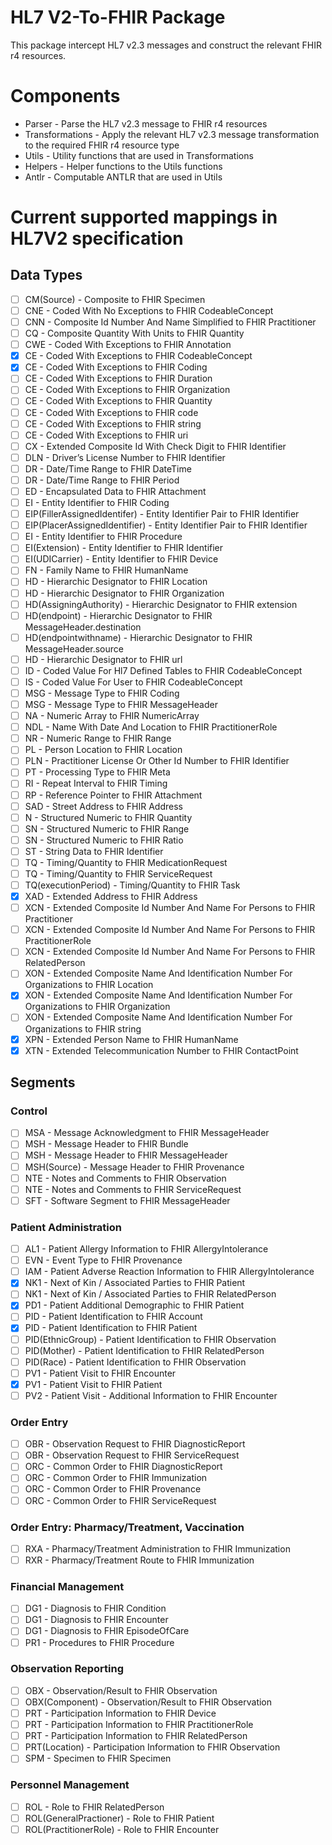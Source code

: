 # HL7 V2-To-FHIR Package
This package intercept HL7 v2.3 messages and construct the relevant FHIR r4 resources.

# Components
- Parser - Parse the HL7 v2.3 message to FHIR r4 resources
- Transformations - Apply the relevant HL7 v2.3 message transformation to the required FHIR r4 resource type
- Utils - Utility functions that are used in Transformations
- Helpers - Helper functions to the Utils functions
- Antlr - Computable ANTLR that are used in Utils

# Current supported mappings in HL7V2 specification
## Data Types
- [ ] CM(Source) - Composite to FHIR Specimen
- [ ] CNE - Coded With No Exceptions to FHIR CodeableConcept
- [ ] CNN - Composite Id Number And Name Simplified to FHIR Practitioner
- [ ] CQ - Composite Quantity With Units to FHIR Quantity
- [ ] CWE - Coded With Exceptions to FHIR Annotation
- [x] CE - Coded With Exceptions to FHIR CodeableConcept
- [x] CE - Coded With Exceptions to FHIR Coding
- [ ] CE - Coded With Exceptions to FHIR Duration
- [ ] CE - Coded With Exceptions to FHIR Organization
- [ ] CE - Coded With Exceptions to FHIR Quantity
- [ ] CE - Coded With Exceptions to FHIR code
- [ ] CE - Coded With Exceptions to FHIR string
- [ ] CE - Coded With Exceptions to FHIR uri
- [ ] CX - Extended Composite Id With Check Digit to FHIR Identifier
- [ ] DLN - Driver’s License Number to FHIR Identifier
- [ ] DR - Date/Time Range to FHIR DateTime
- [ ] DR - Date/Time Range to FHIR Period
- [ ] ED - Encapsulated Data to FHIR Attachment
- [ ] EI - Entity Identifier to FHIR Coding
- [ ] EIP(FillerAssignedIdentifer) - Entity Identifier Pair to FHIR Identifier
- [ ] EIP(PlacerAssignedIdentifier) - Entity Identifier Pair to FHIR Identifier
- [ ] EI - Entity Identifier to FHIR Procedure
- [ ] EI(Extension) - Entity Identifier to FHIR Identifier
- [ ] EI(UDICarrier) - Entity Identifier to FHIR Device
- [ ] FN - Family Name to FHIR HumanName
- [ ] HD - Hierarchic Designator to FHIR Location
- [ ] HD - Hierarchic Designator to FHIR Organization
- [ ] HD(AssigningAuthority) - Hierarchic Designator to FHIR extension
- [ ] HD(endpoint) - Hierarchic Designator to FHIR MessageHeader.destination
- [ ] HD(endpointwithname) - Hierarchic Designator to FHIR MessageHeader.source
- [ ] HD - Hierarchic Designator to FHIR url
- [ ] ID - Coded Value For Hl7 Defined Tables to FHIR CodeableConcept
- [ ] IS - Coded Value For User to FHIR CodeableConcept
- [ ] MSG - Message Type to FHIR Coding
- [ ] MSG - Message Type to FHIR MessageHeader
- [ ] ​NA - Numeric Array to FHIR NumericArray
- [ ] NDL - Name With Date And Location to FHIR PractitionerRole
- [ ] NR - Numeric Range to FHIR Range
- [ ] PL - Person Location to FHIR Location
- [ ] PLN - Practitioner License Or Other Id Number to FHIR Identifier
- [ ] PT - Processing Type to FHIR Meta
- [ ] RI - Repeat Interval to FHIR Timing
- [ ] RP - Reference Pointer to FHIR Attachment
- [ ] SAD - Street Address to FHIR Address
- [ ] N - Structured Numeric to FHIR Quantity
- [ ] SN - Structured Numeric to FHIR Range
- [ ] SN - Structured Numeric to FHIR Ratio
- [ ] ST - String Data to FHIR Identifier
- [ ] TQ - Timing/Quantity to FHIR MedicationRequest
- [ ] TQ - Timing/Quantity to FHIR ServiceRequest
- [ ] TQ(executionPeriod) - Timing/Quantity to FHIR Task
- [x] XAD - Extended Address to FHIR Address
- [ ] XCN - Extended Composite Id Number And Name For Persons to FHIR Practitioner
- [ ] XCN - Extended Composite Id Number And Name For Persons to FHIR PractitionerRole
- [ ] XCN - Extended Composite Id Number And Name For Persons to FHIR RelatedPerson
- [ ] XON - Extended Composite Name And Identification Number For Organizations to FHIR Location
- [x] XON - Extended Composite Name And Identification Number For Organizations to FHIR Organization
- [ ] XON - Extended Composite Name And Identification Number For Organizations to FHIR string
- [x] XPN - Extended Person Name to FHIR HumanName
- [x] XTN - Extended Telecommunication Number to FHIR ContactPoint

## Segments
### Control
- [ ] MSA - Message Acknowledgment to FHIR MessageHeader
- [ ] MSH - Message Header to FHIR Bundle
- [ ] MSH - Message Header to FHIR MessageHeader
- [ ] MSH(Source) - Message Header to FHIR Provenance
- [ ] NTE - Notes and Comments to FHIR Observation
- [ ] NTE - Notes and Comments to FHIR ServiceRequest
- [ ] SFT - Software Segment to FHIR MessageHeader
### Patient Administration
- [ ] AL1 - Patient Allergy Information to FHIR AllergyIntolerance
- [ ] EVN - Event Type to FHIR Provenance
- [ ] IAM - Patient Adverse Reaction Information to FHIR AllergyIntolerance
- [x] NK1 - Next of Kin / Associated Parties to FHIR Patient
- [ ] NK1 - Next of Kin / Associated Parties to FHIR RelatedPerson
- [x] PD1 - Patient Additional Demographic to FHIR Patient
- [ ] PID - Patient Identification to FHIR Account
- [x] PID - Patient Identification to FHIR Patient
- [ ] PID(EthnicGroup) - Patient Identification to FHIR Observation
- [ ] PID(Mother) - Patient Identification to FHIR RelatedPerson
- [ ] PID(Race) - Patient Identification to FHIR Observation
- [ ] PV1 - Patient Visit to FHIR Encounter
- [x] PV1 - Patient Visit to FHIR Patient
- [ ] PV2 - Patient Visit - Additional Information to FHIR Encounter
### Order Entry
- [ ] OBR - Observation Request to FHIR DiagnosticReport
- [ ] OBR - Observation Request to FHIR ServiceRequest
- [ ] ORC - Common Order to FHIR DiagnosticReport
- [ ] ORC - Common Order to FHIR Immunization
- [ ] ORC - Common Order to FHIR Provenance
- [ ] ORC - Common Order to FHIR ServiceRequest
### Order Entry: Pharmacy/Treatment, Vaccination
- [ ] RXA - Pharmacy/Treatment Administration to FHIR Immunization
- [ ] RXR - Pharmacy/Treatment Route to FHIR Immunization
### Financial Management
- [ ] DG1 - Diagnosis to FHIR Condition
- [ ] DG1 - Diagnosis to FHIR Encounter
- [ ] DG1 - Diagnosis to FHIR EpisodeOfCare
- [ ] PR1 - Procedures to FHIR Procedure
### Observation Reporting
- [ ] OBX - Observation/Result to FHIR Observation
- [ ] OBX(Component) - Observation/Result to FHIR Observation
- [ ] PRT - Participation Information to FHIR Device
- [ ] PRT - Participation Information to FHIR PractitionerRole
- [ ] PRT - Participation Information to FHIR RelatedPerson
- [ ] PRT(Location) - Participation Information to FHIR Observation
- [ ] SPM - Specimen to FHIR Specimen
### Personnel Management
- [ ] ROL - Role to FHIR RelatedPerson
- [ ] ROL(GeneralPractioner) - Role to FHIR Patient
- [ ] ROL(PractitionerRole) - Role to FHIR Encounter